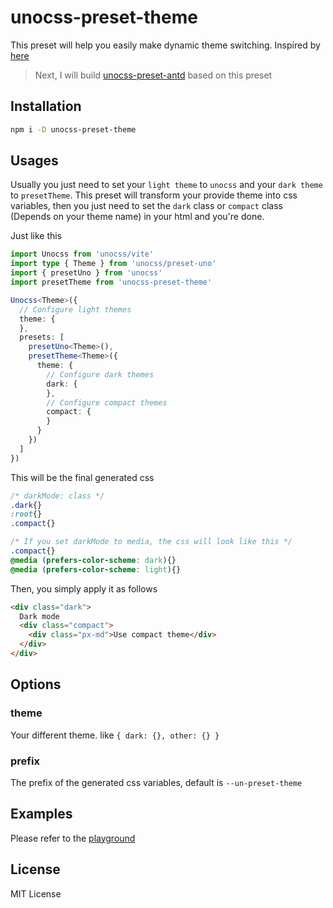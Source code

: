 # unocss-preset-theme

This preset will help you easily make dynamic theme switching. Inspired by [here](https://github.com/unocss/unocss/issues/1390)

> Next, I will build [unocss-preset-antd](https://github.com/Dunqing/unocss-preset-antd) based on this preset

## Installation

```bash
npm i -D unocss-preset-theme
```


## Usages

Usually you just need to set your `light theme` to `unocss` and your `dark theme` to `presetTheme`. This preset will transform your provide theme into css variables, then you just need to set the `dark` class or `compact` class (Depends on your theme name) in your html and you're done.

Just like this

```typescript
import Unocss from 'unocss/vite'
import type { Theme } from 'unocss/preset-uno'
import { presetUno } from 'unocss'
import presetTheme from 'unocss-preset-theme'

Unocss<Theme>({
  // Configure light themes
  theme: {
  },
  presets: [
    presetUno<Theme>(),
    presetTheme<Theme>({
      theme: {
        // Configure dark themes
        dark: {
        },
        // Configure compact themes
        compact: {
        }
      }
    })
  ]
})
```

This will be the final generated css

```css
/* darkMode: class */
.dark{}
:root{}
.compact{}

/* If you set darkMode to media, the css will look like this */
.compact{}
@media (prefers-color-scheme: dark){}
@media (prefers-color-scheme: light){}
```

Then, you simply apply it as follows

```html
<div class="dark">
  Dark mode
  <div class="compact">
    <div class="px-md">Use compact theme</div>
  </div>
</div>
```

## Options

### theme

Your different theme. like `{ dark: {}, other: {} }`

### prefix

The prefix of the generated css variables, default is `--un-preset-theme`

## Examples

Please refer to the [playground](/playground/vite.config.ts) 


## License

MIT License
